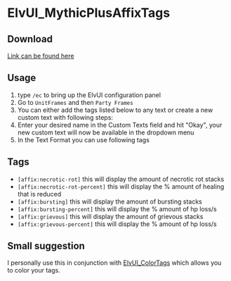 # ElvUI_MythicPlusAffixTags
## Download
[Link can be found here](https://github.com/Healarious/AddOns/releases/download/v1.0-ElvUI_MythicPlusTags/ElvUI_MythicPlusAffixTags.zip)
## Usage
1. type `/ec` to bring up the ElvUI configuration panel
2. Go to `UnitFrames` and then `Party Frames`
3. You can either add the tags listed below to any text or create a new custom text with following steps:
4. Enter your desired name in the Custom Texts field and hit "Okay", your new custom text will now be available in the dropdown menu
5. In the Text Format you can use following tags

## Tags
- `[affix:necrotic-rot]` this will display the amount of necrotic rot stacks
- `[affix:necrotic-rot-percent]` this will display the % amount of healing that is reduced
- `[affix:bursting]` this will display the amount of bursting stacks
- `[affix:bursting-percent]` this will display the % amount of hp loss/s
- `[affix:grievous]` this will display the amount of grievous stacks
- `[affix:grievous-percent]` this will display the % amount of hp loss/s

## Small suggestion
I personally use this in conjunction with [ElvUI_ColorTags](http://www.tukui.org/addons/index.php?act=view&id=245) which allows you to color your tags.
